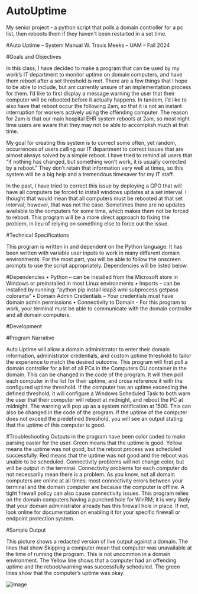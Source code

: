 # AutoUptime
My senior project - a python script that polls a domain controller for a pc list, then reboots them if they haven't been restarted in a set time.

#Auto Uptime – System Manual
W. Travis Meeks – UAM – Fall 2024

#Goals and Objectives

In this class, I have decided to make a program that can be used by my work’s IT department to monitor uptime on domain computers, and have them reboot after a set threshold is met. There are a few things that I hope to be able to include, but am currently unsure of an implementation process for them. I’d like to first display a message warning the user that their computer will be rebooted before it actually happens. In tandem, I’d like to also have that reboot occur the following 2am, so that it is not an instant interruption for workers actively using the offending computer. The reason for 2am is that our main hospital EHR system reboots at 2am, so most night time users are aware that they may not be able to accomplish much at that time.

My goal for creating this system is to correct some often, yet random, occurrences of users calling our IT department to correct issues that are almost always solved by a simple reboot. I have tried to remind all users that “if nothing has changed, but something won’t work, it is usually corrected by a reboot.” They don’t retain that information very well at times, so this system will be a big help and a tremendous timesaver for my IT staff.

In the past, I have tried to correct this issue by deploying a GPO that will have all computers be forced to install windows updates at a set interval. I thought that would mean that all computers must be rebooted at that set interval; however, that was not the case. Sometimes there are no updates available to the computers for some time, which makes them not be forced to reboot. This program will be a more direct approach to fixing the problem, in lieu of relying on something else to force out the issue.

#Technical Specifications

This program is written in and dependent on the Python language. It has been written with variable user inputs to work in many different domain environments. For the most part, you will be able to follow the onscreen prompts to use the script appropriately. Dependencies will be listed below.

#Dependencies
•	Python – can be installed from the Microsoft store in Windows or preinstalled in most Linux environments
•	Imports – can be installed by running: “python pip install ldap3 wmi subprocess getpass colorama”
•	Domain Admin Credentials – Your credentials must have domain admin permissions
•	Connectivity to Domain - For this program to work, your terminal must be able to communicate with the domain controller and all domain computers.

#Development

#Program Narrative

Auto Uptime will allow a domain administrator to enter their domain information, administrator credentials, and custom uptime threshold to tailor the experience to match the desired outcome. This program will first poll a domain controller for a list of all PCs in the Computers OU container in the domain. This can be changed in the code of the program. It will then poll each computer in the list for their uptime, and cross reference it with the configured uptime threshold. If the computer has an uptime exceeding the defined threshold, it will configure a Windows Scheduled Task to both warn the user that their computer will reboot at midnight, and reboot the PC at midnight. The warning will pop up as a system notification at 1500. This can also be changed in the code of the program. If the uptime of the computer does not exceed the predefined threshold, you will see an output stating that the uptime of this computer is good.

#Troubleshooting
Outputs in the program have been color coded to make parsing easier for the user. Green means that the uptime is good. Yellow means the uptime was not good, but the reboot process was scheduled successfully. Red means that the uptime was not good and the reboot was unable to be scheduled. Connectivity problems will not change color, but will be output in the terminal. Connectivity problems for each computer do not necessarily mean there is a problem. As you know, not all domain computers are online at all times; most connectivity errors between your terminal and the domain computer are because the computer is offline. A tight firewall policy can also cause connectivity issues. This program relies on the domain computers having a punched hole for WinRM; it is very likely that your domain administrator already has this firewall hole in place. If not, look online for documentation on enabling it for your specific firewall or endpoint protection system.

#Sample Output

This picture shows a redacted version of live output against a domain. The lines that show Skipping a computer mean that computer was unavailable at the time of running the program. This is not uncommon in a domain environment. The Yellow line shows that a computer had an offending uptime and the reboot/warning was successfully scheduled. The green lines show that the computer’s uptime was okay.

![image](https://github.com/user-attachments/assets/5e407973-be00-4a8a-b8af-cbaa27c92a4e)
